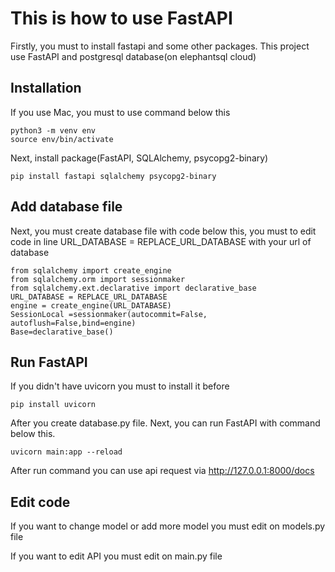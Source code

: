 # This is how to use FastAPI
Firstly, you must to install fastapi and some other packages. This project use FastAPI and postgresql database(on elephantsql cloud)
## Installation
If you use Mac, you must to use command below this
```
python3 -m venv env
source env/bin/activate
```
Next, install package(FastAPI, SQLAlchemy, psycopg2-binary)
```
pip install fastapi sqlalchemy psycopg2-binary
```
## Add database file
Next, you must create database file with code below this, you must to edit code in line URL_DATABASE = REPLACE_URL_DATABASE with your url of database
```
from sqlalchemy import create_engine
from sqlalchemy.orm import sessionmaker
from sqlalchemy.ext.declarative import declarative_base
URL_DATABASE = REPLACE_URL_DATABASE
engine = create_engine(URL_DATABASE)
SessionLocal =sessionmaker(autocommit=False, autoflush=False,bind=engine)
Base=declarative_base()
```
## Run FastAPI
If you didn't have uvicorn you must to install it before
```
pip install uvicorn
```
After you create database.py file. Next, you can run FastAPI with command below this. 
```
uvicorn main:app --reload
```
After run command you can use api request via http://127.0.0.1:8000/docs
## Edit code
If you want to change model or add more model you must edit on models.py file

If you want to edit API you must edit on main.py file